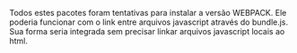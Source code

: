 Todos estes pacotes foram tentativas para instalar a versão WEBPACK. 
Ele poderia funcionar com o link entre arquivos javascript através do bundle.js.
Sua forma seria integrada sem precisar linkar arquivos javascript locais ao html.
